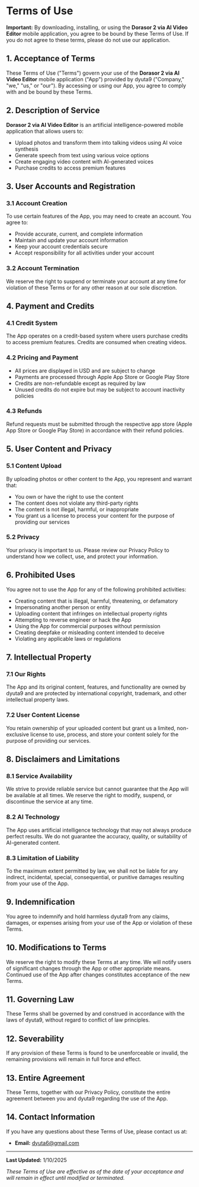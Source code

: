 # Terms of Use

**Important:** By downloading, installing, or using the **Dorasor 2 via AI Video Editor** mobile application, you agree to be bound by these Terms of Use. If you do not agree to these terms, please do not use our application.

## 1. Acceptance of Terms

These Terms of Use ("Terms") govern your use of the **Dorasor 2 via AI Video Editor** mobile application ("App") provided by dyuta9 ("Company," "we," "us," or "our"). By accessing or using our App, you agree to comply with and be bound by these Terms.

## 2. Description of Service

**Dorasor 2 via AI Video Editor** is an artificial intelligence-powered mobile application that allows users to:

- Upload photos and transform them into talking videos using AI voice synthesis
- Generate speech from text using various voice options
- Create engaging video content with AI-generated voices
- Purchase credits to access premium features

## 3. User Accounts and Registration

### 3.1 Account Creation

To use certain features of the App, you may need to create an account. You agree to:

- Provide accurate, current, and complete information
- Maintain and update your account information
- Keep your account credentials secure
- Accept responsibility for all activities under your account

### 3.2 Account Termination

We reserve the right to suspend or terminate your account at any time for violation of these Terms or for any other reason at our sole discretion.

## 4. Payment and Credits

### 4.1 Credit System

The App operates on a credit-based system where users purchase credits to access premium features. Credits are consumed when creating videos.

### 4.2 Pricing and Payment

- All prices are displayed in USD and are subject to change
- Payments are processed through Apple App Store or Google Play Store
- Credits are non-refundable except as required by law
- Unused credits do not expire but may be subject to account inactivity policies

### 4.3 Refunds

Refund requests must be submitted through the respective app store (Apple App Store or Google Play Store) in accordance with their refund policies.

## 5. User Content and Privacy

### 5.1 Content Upload

By uploading photos or other content to the App, you represent and warrant that:

- You own or have the right to use the content
- The content does not violate any third-party rights
- The content is not illegal, harmful, or inappropriate
- You grant us a license to process your content for the purpose of providing our services

### 5.2 Privacy

Your privacy is important to us. Please review our Privacy Policy to understand how we collect, use, and protect your information.

## 6. Prohibited Uses

You agree not to use the App for any of the following prohibited activities:

- Creating content that is illegal, harmful, threatening, or defamatory
- Impersonating another person or entity
- Uploading content that infringes on intellectual property rights
- Attempting to reverse engineer or hack the App
- Using the App for commercial purposes without permission
- Creating deepfake or misleading content intended to deceive
- Violating any applicable laws or regulations

## 7. Intellectual Property

### 7.1 Our Rights

The App and its original content, features, and functionality are owned by dyuta9 and are protected by international copyright, trademark, and other intellectual property laws.

### 7.2 User Content License

You retain ownership of your uploaded content but grant us a limited, non-exclusive license to use, process, and store your content solely for the purpose of providing our services.

## 8. Disclaimers and Limitations

### 8.1 Service Availability

We strive to provide reliable service but cannot guarantee that the App will be available at all times. We reserve the right to modify, suspend, or discontinue the service at any time.

### 8.2 AI Technology

The App uses artificial intelligence technology that may not always produce perfect results. We do not guarantee the accuracy, quality, or suitability of AI-generated content.

### 8.3 Limitation of Liability

To the maximum extent permitted by law, we shall not be liable for any indirect, incidental, special, consequential, or punitive damages resulting from your use of the App.

## 9. Indemnification

You agree to indemnify and hold harmless dyuta9 from any claims, damages, or expenses arising from your use of the App or violation of these Terms.

## 10. Modifications to Terms

We reserve the right to modify these Terms at any time. We will notify users of significant changes through the App or other appropriate means. Continued use of the App after changes constitutes acceptance of the new Terms.

## 11. Governing Law

These Terms shall be governed by and construed in accordance with the laws of dyuta9, without regard to conflict of law principles.

## 12. Severability

If any provision of these Terms is found to be unenforceable or invalid, the remaining provisions will remain in full force and effect.

## 13. Entire Agreement

These Terms, together with our Privacy Policy, constitute the entire agreement between you and dyuta9 regarding the use of the App.

## 14. Contact Information

If you have any questions about these Terms of Use, please contact us at:

- **Email:** dyuta6@gmail.com

---

**Last Updated:** 1/10/2025

*These Terms of Use are effective as of the date of your acceptance and will remain in effect until modified or terminated.*
